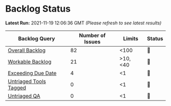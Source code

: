 # Backlog Status

**Latest Run:** 2021-11-19 12:06:36 GMT
*(Please refresh to see latest results)*

Backlog Query | Number of Issues | Limits | Status
--- | --- | --- | ---
| [Overall Backlog](https://progress.opensuse.org/issues?query_id=230) | 82 | <100 | &#x1F49A;
| [Workable Backlog](https://progress.opensuse.org/issues?query_id=478) | 21 | >10, <40 | &#x1F49A;
| [Exceeding Due Date](https://progress.opensuse.org/issues?query_id=514) | 4 | <1 | &#x1F534;
| [Untriaged Tools Tagged](https://progress.opensuse.org/issues?query_id=481) | 0 | <1 | &#x1F49A;
| [Untriaged QA](https://progress.opensuse.org/projects/qa/issues?query_id=576) | 0 | <1 | &#x1F49A;
